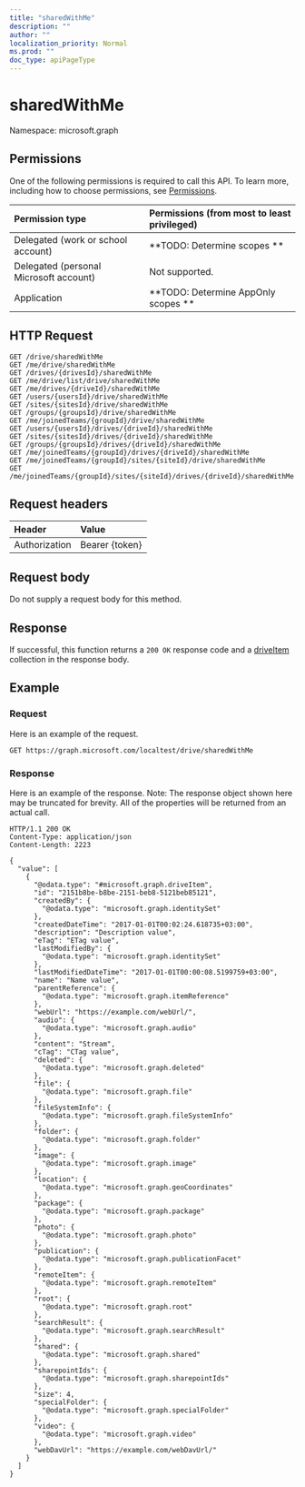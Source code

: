 ```yaml
---
title: "sharedWithMe"
description: ""
author: ""
localization_priority: Normal
ms.prod: ""
doc_type: apiPageType
---
```


# sharedWithMe

Namespace: microsoft.graph



## Permissions
One of the following permissions is required to call this API. To learn more, including how to choose permissions, see [Permissions](/concepts/permissions-reference.md).

|Permission type|Permissions (from most to least privileged)|
|:---|:---|
|Delegated (work or school account)|**TODO: Determine scopes **|
|Delegated (personal Microsoft account)|Not supported.|
|Application|**TODO: Determine AppOnly scopes **|

## HTTP Request
<!-- {
  "blockType": "ignored"
}
-->
``` http
GET /drive/sharedWithMe
GET /me/drive/sharedWithMe
GET /drives/{drivesId}/sharedWithMe
GET /me/drive/list/drive/sharedWithMe
GET /me/drives/{driveId}/sharedWithMe
GET /users/{usersId}/drive/sharedWithMe
GET /sites/{sitesId}/drive/sharedWithMe
GET /groups/{groupsId}/drive/sharedWithMe
GET /me/joinedTeams/{groupId}/drive/sharedWithMe
GET /users/{usersId}/drives/{driveId}/sharedWithMe
GET /sites/{sitesId}/drives/{driveId}/sharedWithMe
GET /groups/{groupsId}/drives/{driveId}/sharedWithMe
GET /me/joinedTeams/{groupId}/drives/{driveId}/sharedWithMe
GET /me/joinedTeams/{groupId}/sites/{siteId}/drive/sharedWithMe
GET /me/joinedTeams/{groupId}/sites/{siteId}/drives/{driveId}/sharedWithMe
```

## Request headers
|Header|Value|
|:---|:---|
|Authorization|Bearer {token}|

## Request body
Do not supply a request body for this method.

## Response
If successful, this function returns a `200 OK` response code and a [driveItem](../resources/driveitem.md) collection in the response body.

## Example

### Request
Here is an example of the request.
<!-- {
  "blockType": "request",
  "name": "drive_sharedwithme"
}
-->
``` http
GET https://graph.microsoft.com/localtest/drive/sharedWithMe
```

### Response
Here is an example of the response. Note: The response object shown here may be truncated for brevity. All of the properties will be returned from an actual call.
<!-- {
  "blockType": "response",
  "truncated": true,
  "@odata.type": "collection(microsoft.graph.driveitem)"
}
-->
``` http
HTTP/1.1 200 OK
Content-Type: application/json
Content-Length: 2223

{
  "value": [
    {
      "@odata.type": "#microsoft.graph.driveItem",
      "id": "2151b8be-b8be-2151-beb8-5121beb85121",
      "createdBy": {
        "@odata.type": "microsoft.graph.identitySet"
      },
      "createdDateTime": "2017-01-01T00:02:24.618735+03:00",
      "description": "Description value",
      "eTag": "ETag value",
      "lastModifiedBy": {
        "@odata.type": "microsoft.graph.identitySet"
      },
      "lastModifiedDateTime": "2017-01-01T00:00:08.5199759+03:00",
      "name": "Name value",
      "parentReference": {
        "@odata.type": "microsoft.graph.itemReference"
      },
      "webUrl": "https://example.com/webUrl/",
      "audio": {
        "@odata.type": "microsoft.graph.audio"
      },
      "content": "Stream",
      "cTag": "CTag value",
      "deleted": {
        "@odata.type": "microsoft.graph.deleted"
      },
      "file": {
        "@odata.type": "microsoft.graph.file"
      },
      "fileSystemInfo": {
        "@odata.type": "microsoft.graph.fileSystemInfo"
      },
      "folder": {
        "@odata.type": "microsoft.graph.folder"
      },
      "image": {
        "@odata.type": "microsoft.graph.image"
      },
      "location": {
        "@odata.type": "microsoft.graph.geoCoordinates"
      },
      "package": {
        "@odata.type": "microsoft.graph.package"
      },
      "photo": {
        "@odata.type": "microsoft.graph.photo"
      },
      "publication": {
        "@odata.type": "microsoft.graph.publicationFacet"
      },
      "remoteItem": {
        "@odata.type": "microsoft.graph.remoteItem"
      },
      "root": {
        "@odata.type": "microsoft.graph.root"
      },
      "searchResult": {
        "@odata.type": "microsoft.graph.searchResult"
      },
      "shared": {
        "@odata.type": "microsoft.graph.shared"
      },
      "sharepointIds": {
        "@odata.type": "microsoft.graph.sharepointIds"
      },
      "size": 4,
      "specialFolder": {
        "@odata.type": "microsoft.graph.specialFolder"
      },
      "video": {
        "@odata.type": "microsoft.graph.video"
      },
      "webDavUrl": "https://example.com/webDavUrl/"
    }
  ]
}
```

